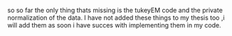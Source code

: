 so so far the only thing thats missing is the tukeyEM code and the private normalization of the data. I have not added these things to my thesis too ,i will add them as soon i have succes with implementing them in my code.
